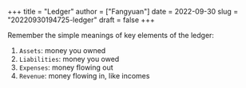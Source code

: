 +++
title = "Ledger"
author = ["Fangyuan"]
date = 2022-09-30
slug = "20220930194725-ledger"
draft = false
+++

Remember the simple meanings of key elements of the ledger:

1.  `Assets`: money you owned
2.  `Liabilities`: money you owed
3.  `Expenses`: money flowing out
4.  `Revenue`: money flowing in, like incomes
